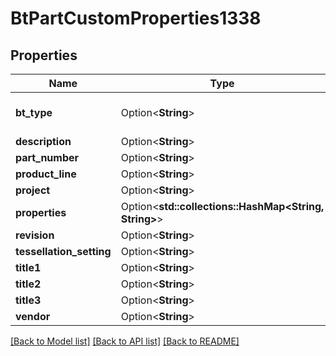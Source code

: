 # BtPartCustomProperties1338

## Properties

Name | Type | Description | Notes
------------ | ------------- | ------------- | -------------
**bt_type** | Option<**String**> | Type of JSON object. | [optional]
**description** | Option<**String**> |  | [optional]
**part_number** | Option<**String**> |  | [optional]
**product_line** | Option<**String**> |  | [optional]
**project** | Option<**String**> |  | [optional]
**properties** | Option<**std::collections::HashMap<String, String>**> |  | [optional]
**revision** | Option<**String**> |  | [optional]
**tessellation_setting** | Option<**String**> |  | [optional]
**title1** | Option<**String**> |  | [optional]
**title2** | Option<**String**> |  | [optional]
**title3** | Option<**String**> |  | [optional]
**vendor** | Option<**String**> |  | [optional]

[[Back to Model list]](../README.md#documentation-for-models) [[Back to API list]](../README.md#documentation-for-api-endpoints) [[Back to README]](../README.md)



